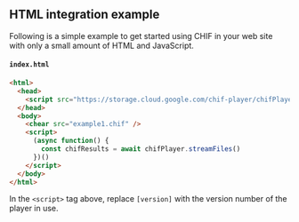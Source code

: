 ## HTML integration example

Following is a simple example to get started using CHIF in your web site with only a small amount of HTML and JavaScript.

#### `index.html`

```html
<html>
  <head>
    <script src="https://storage.cloud.google.com/chif-player/chifPlayer-[version].js"></script>
  </head>
  <body>
    <chear src="example1.chif" />
    <script>
      (async function() {
        const chifResults = await chifPlayer.streamFiles()
      })()
    </script>
  </body>
</html>
```

In the `<script>` tag above, replace `[version]` with the version number of the player in use.
